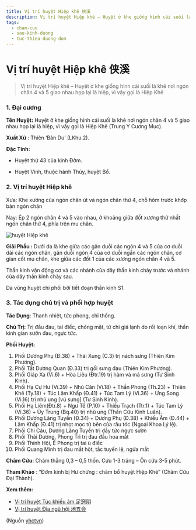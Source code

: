 ```yaml
---
title: Vị trí huyệt Hiệp khê 侠溪
description: Vị trí huyệt Hiệp khê – Huyệt ở khe giống hình cái suối là khê nơi ngón chân 4 và 5 giao nhau họp lại là hiệp, vì vậy gọi là Hiệp Khê
tags:
  - cham-cuu
  - sau-kinh-duong
  - tuc-thieu-duong-dom
---
```


# Vị trí huyệt Hiệp khê 侠溪 

> Vị trí huyệt Hiệp khê – Huyệt ở khe giống hình cái suối là khê nơi ngón chân 4 và 5 giao nhau họp lại là hiệp, vì vậy gọi là Hiệp Khê

### 1. Đại cương

**Tên Huyệt:** Huyệt ở khe giống hình cái suối là khê nơi ngón chân 4 và 5 giao nhau họp lại là hiệp, vì vậy gọi là Hiệp Khê (Trung Y Cương Mục).

**Xuất Xứ** : Thiên ‘Bản Du’ (LKhu.2).

**Đặc Tính:**

+ Huyệt thứ 43 của kinh Đởm.

+ Huyệt Vinh, thuộc hành Thủy, huyệt Bổ.

### 2. Vị trí huyệt Hiệp khê

Xưa: Khe xương của ngón chân út và ngón chân thứ 4, chỗ hõm trước khớp bàn ngón chân

Nay: Ép 2 ngón chân 4 và 5 vào nhau, ở khoảng giữa đốt xương thứ nhất ngón chân thứ 4, phía trên mu chân.

![huyệt Hiệp khê](/imgs/yhctvn/huyet-hiep-khe-300x169.jpg)

**Giải Phẫu :** Dưới da là khe giữa các gân duỗi các ngón 4 và 5 của cơ duỗi dài các ngón chân, gân duỗi ngón 4 của cơ duỗi ngắn các ngón chân, cơ gian cốt mu chân, khe giữa các đốt 1 của các xương ngón chân 4 và 5.

Thần kinh vận động cơ và các nhánh của dây thần kinh chày trước và nhánh của dây thần kinh chày sau.

Da vùng huyệt chi phối bởi tiết đoạn thần kinh S1.

### 3. Tác dụng chủ trị và phối hợp huyệt

**Tác Dụng**: Thanh nhiệt, tức phong, chỉ thống.

**Chủ Trị:** Trị đầu đau, tai điếc, chóng mặt, tứ chi giá lạnh do rối loạn khí, thần kinh gian sườn đau, ngực tức.

**Phối Huyệt:**

1. Phối Dương Phụ (Đ.38) + Thái Xung (C.3) trị nách sưng (Thiên Kim Phương).
2. Phối Tất Dương Quan (Đ.33) trị gối sưng đau (Thiên Kim Phương).
3. Phối Giáp Xa (Vi.6) + Hòa Liêu (Đtr.19) trị hàm và má sưng (Tư Sinh Kinh).
4. Phối Hạ Cự Hư (Vi.39) + Nhũ Căn (Vi.18) + Thần Phong (Th.23) + Thiên Khê (Ty.18) + Túc Lâm Khấp (Đ.41) + Túc Tam Lý (Vi.36) + Ưng Song (Vi.16) trị nhũ ung [vú sưng] (Tư Sinh Kinh).
5. Phối Hạ Liêm(Đtr.8) + Ngư Tế (P.10) + Thiếu Trạch (Ttr.1) + Túc Tam Lý (Vi.36) + Ủy Trung (Bq.40) trị nhũ ung (Thần Cứu Kinh Luân).
6. Phối Dương Lăng Tuyền (Đ.34) + Dương Phụ (Đ.38) + Khiếu Âm (Đ.44) + Lâm Khấp (Đ.41) trị nhọt mọc từ bên của râu tóc (Ngoại Khoa Lý lệ).
7. Phối Chi Câu, Dương Lăng Tuyền trị đầy tức ngực sườn
8. Phối Thái Dương, Phong Trì trị đau đầu hoa mắt
9. Phối Thính Hội, Ế Phong trị tai ù điếc
10. Phối Quang Minh trị đau mắt hột, tắc tuyến lệ, ngứa mắt

**Châm Cứu:** Châm thẳng 0,3 – 0,5 thốn. Cứu 1-3 tráng – Ôn cứu 3-5 phút.

**Tham Khảo** : “Đởm kinh bị Hư chứng : châm bổ huyệt Hiệp Khê” (Châm Cứu Đại Thành).

**Xem thêm:**

* [Vị trí huyệt Túc khiếu âm 足窍阴](/yhctvn/vi-tri-huyet-tuc-khieu-am-%e8%b6%b3%e7%aa%8d%e9%98%b4)
* [Vị trí huyệt Địa ngũ hội 地五会](/yhctvn/vi-tri-huyet-dia-ngu-hoi-%e5%9c%b0%e4%ba%94%e4%bc%9a)

(Nguồn <a href="https://yhctvn.com/vi-tri-huyet-hiep-khe-侠溪/" target="_blank">yhctvn</a>)
